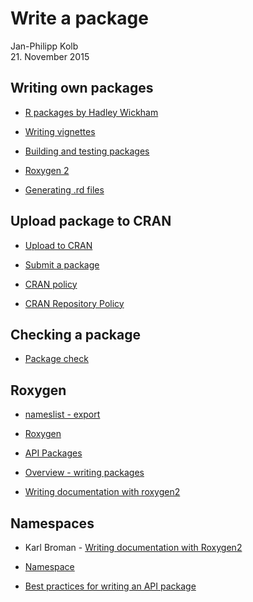 # Write a package
Jan-Philipp Kolb  
21. November 2015  


## Writing own packages

- [R packages by Hadley Wickham](http://r-pkgs.had.co.nz/description.html)

- [Writing vignettes](http://kbroman.org/pkg_primer/pages/vignettes.html)

- [Building and testing packages](https://support.rstudio.com/hc/en-us/articles/200486508-Building-Testing-and-Distributing-Packages)

- [Roxygen 2](http://r-pkgs.had.co.nz/man.html)

- [Generating .rd files](https://cran.r-project.org/web/packages/roxygen2/vignettes/rd.html)

## Upload package to CRAN

- [Upload to CRAN](http://kbroman.org/pkg_primer/pages/cran.html)

- [Submit a package](https://cran.r-project.org/submit.html)

- [CRAN policy](https://cran.r-project.org/submit.html)
- [CRAN Repository Policy](https://cran.r-project.org/web/packages/policies.html)

## Checking a package

- [Package check](http://r-pkgs.had.co.nz/check.html)

## Roxygen 

- [nameslist - export](http://troublevn.com/41749/function-lmlist-after-installing-updating-packages-duplicate)

- [Roxygen](http://stackoverflow.com/questions/8597993/does-roxygen2-automatically-write-namespace-directives-for-imports-packages)

- [API Packages](https://cran.r-project.org/web/packages/httr/vignettes/api-packages.html)

- [Overview - writing packages](https://cran.r-project.org/doc/manuals/r-release/R-exts.html)

- [Writing documentation with roxygen2](http://kbroman.org/pkg_primer/pages/docs.html)

## Namespaces

- Karl Broman - [Writing documentation with Roxygen2 ](http://kbroman.org/pkg_primer/pages/docs.html)
- [Namespace](http://r-pkgs.had.co.nz/namespace.html)

- [Best practices for writing an API package](https://cran.r-project.org/web/packages/httr/vignettes/api-packages.html)
